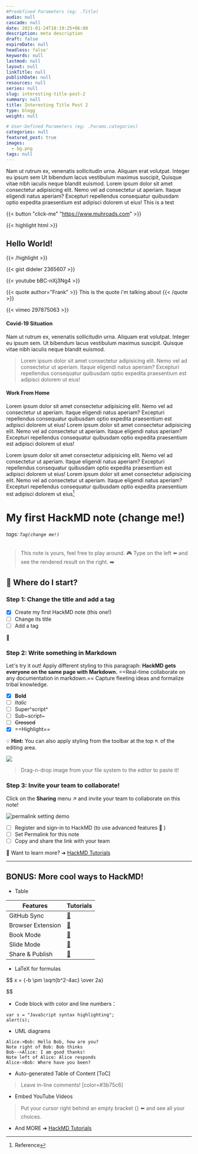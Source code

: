 ```yaml
---
#Predefined Parameters (eg: .Title)
audio: null
cascade: null
date: 2021-01-24T18:19:25+06:00
description: meta description
draft: false
expireDate: null
headless: false'
keywords: null
lastmod: null
layout: null
linkTitle: null
publishDate: null
resources: null
series: null
slug: interesting-title-post-2
summary: null
title: Interesting Title Post 2
type: blogg
weight: null

# User-Defined Parameters (eg: .Params.categories)
categories: null
featured_post: true
images:
  - bg.png
tags: null
---
```

Nam ut rutrum ex, venenatis sollicitudin urna. Aliquam erat volutpat. Integer eu ipsum sem Ut bibendum lacus vestibulum maximus suscipit, Quisque vitae nibh iaculis neque blandit euismod. Lorem ipsum dolor sit amet consectetur adipisicing elit. Nemo vel ad consectetur ut aperiam. Itaque eligendi natus aperiam? Excepturi repellendus consequatur quibusdam optio expedita praesentium est adipisci dolorem ut eius! This is a test

{{< button "click-me" "https://www.muhroads.com" >}}

{{< highlight html >}}

<section class="section">
<div class="container">
<h1>Hello World!</h1>
</div>
</section>
{{< /highlight >}}

{{< gist dideler 2365607 >}}

{{< youtube bBC-nXj3Ng4 >}}

{{< quote author="Frank" >}} This is the quote i'm talking about {{< /quote >}}

{{< vimeo 297875063 >}}


#### Covid-19 Situation

Nam ut rutrum ex, venenatis sollicitudin urna. Aliquam erat volutpat. Integer eu ipsum sem. Ut bibendum lacus vestibulum maximus suscipit. Quisque vitae nibh iaculis neque blandit euismod.

> Lorem ipsum dolor sit amet consectetur adipisicing elit. Nemo vel ad consectetur ut aperiam. Itaque eligendi natus aperiam? Excepturi repellendus consequatur quibusdam optio expedita praesentium est adipisci dolorem ut eius!

#### Work From Home

Lorem ipsum dolor sit amet consectetur adipisicing elit. Nemo vel ad consectetur ut aperiam. Itaque eligendi natus aperiam? Excepturi repellendus consequatur quibusdam optio expedita praesentium est adipisci dolorem ut eius! Lorem ipsum dolor sit amet consectetur adipisicing elit. Nemo vel ad consectetur ut aperiam. Itaque eligendi natus aperiam? Excepturi repellendus consequatur quibusdam optio expedita praesentium est adipisci dolorem ut eius!

Lorem ipsum dolor sit amet consectetur adipisicing elit. Nemo vel ad consectetur ut aperiam. Itaque eligendi natus aperiam? Excepturi repellendus consequatur quibusdam optio expedita praesentium est adipisci dolorem ut eius! Lorem ipsum dolor sit amet consectetur adipisicing elit. Nemo vel ad consectetur ut aperiam. Itaque eligendi natus aperiam? Excepturi repellendus consequatur quibusdam optio expedita praesentium est adipisci dolorem ut eius[^1]

# My first HackMD note (change me!)

###### tags: `Tag(change me!)`

> This note is yours, feel free to play around.  :video_game:
> Type on the left :arrow_left: and see the rendered result on the right. :arrow_right:

## :memo: Where do I start?

### Step 1: Change the title and add a tag

- [X] Create my first HackMD note (this one!)
- [ ] Change its title
- [ ] Add a tag

:rocket:

### Step 2: Write something in Markdown

Let's try it out!
Apply different styling to this paragraph:
**HackMD gets everyone on the same page with Markdown.** ==Real-time collaborate on any documentation in markdown.== Capture fleeting ideas and formalize tribal knowledge.

- [X] **Bold**
- [ ] *Italic*
- [ ] Super^script^
- [ ] Sub~script~
- [ ] ~~Crossed~~
- [X] ==Highlight==

:bulb: **Hint:** You can also apply styling from the toolbar at the top :arrow_upper_left: of the editing area.

![](https://i.imgur.com/Cnle9f9.png)

> Drag-n-drop image from your file system to the editor to paste it!

### Step 3: Invite your team to collaborate!

Click on the <i class="fa fa-share-alt"></i> **Sharing** menu :arrow_upper_right: and invite your team to collaborate on this note!

![permalink setting demo](https://i.imgur.com/PjUhQBB.gif)

- [ ] Register and sign-in to HackMD (to use advanced features :tada: )
- [ ] Set Permalink for this note
- [ ] Copy and share the link with your team

:pushpin: Want to learn more? ➜ [HackMD Tutorials](https://hackmd.io/c/tutorials)

---

## BONUS: More cool ways to HackMD!

- Table


| Features          | Tutorials               |
| ------------------- | :------------------------ |
| GitHub Sync       | [:link:][GitHub-Sync]   |
| Browser Extension | [:link:][HackMD-it]     |
| Book Mode         | [:link:][Book-mode]     |
| Slide Mode        | [:link:][Slide-mode]    |
| Share & Publish   | [:link:][Share-Publish] |

- LaTeX for formulas

$$
x = {-b \pm \sqrt{b^2-4ac} \over 2a}

$$

- Code block with color and line numbers：

```javascript=16
var s = "JavaScript syntax highlighting";
alert(s);
```

- UML diagrams

```sequence
Alice->Bob: Hello Bob, how are you?
Note right of Bob: Bob thinks
Bob-->Alice: I am good thanks!
Note left of Alice: Alice responds
Alice->Bob: Where have you been?
```

- Auto-generated Table of Content
  [ToC]

> Leave in-line comments! [color=#3b75c6]

- Embed YouTube Videos

> Put your cursor right behind an empty bracket {} :arrow_left: and see all your choices.

- And MORE ➜ [HackMD Tutorials](https://hackmd.io/c/tutorials)

[GitHub-Sync]: https://hackmd.io/c/tutorials/%2Fs%2Flink-with-github
[HackMD-it]: https://hackmd.io/c/tutorials/%2Fs%2Fhackmd-it
[Book-mode]: https://hackmd.io/c/tutorials/%2Fs%2Fhow-to-create-book
[Slide-mode]: https://hackmd.io/c/tutorials/%2Fs%2Fhow-to-create-slide-deck
[Share-Publish]: https://hackmd.io/c/tutorials/%2Fs%2Fhow-to-publish-note
[^1]: Reference
